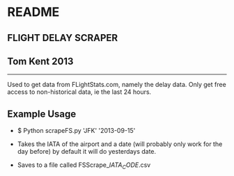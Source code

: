 #			 README 			#
##    FLIGHT DELAY SCRAPER		##
##     Tom Kent 2013			##

***


Used to get data from FLightStats.com, namely the delay data.
Only get free access to non-historical data, ie the last 24 hours.


## Example Usage

* $ Python scrapeFS.py 'JFK' '2013-09-15'

* Takes the IATA of the airport and a date (will probably only work for the day before) by default it will do yesterdays date.

* Saves to a file called FSScrape_$IATA_CODE$.csv

